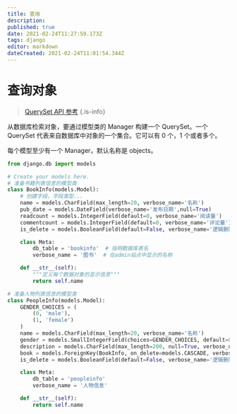 ```yaml
---
title: 查询
description: 
published: true
date: 2021-02-24T11:27:59.173Z
tags: django
editor: markdown
dateCreated: 2021-02-24T11:01:54.344Z
---
```


# 查询对象

> [QuerySet API 参考](https://docs.djangoproject.com/zh-hans/3.1/ref/models/querysets/#)
{.is-info}

从数据库检索对象，要通过模型类的 Manager 构建一个 QuerySet。一个 QuerySet 代表来自数据库中对象的一个集合。它可以有 0 个，1 个或者多个。

每个模型至少有一个 Manager，默认名称是 objects。

```python
from django.db import models

# Create your models here.
# 准备书籍列表信息的模型类
class BookInfo(models.Model):
    # 创建字段，字段类型...
    name = models.CharField(max_length=20, verbose_name='名称')
    pub_date = models.DateField(verbose_name='发布日期',null=True)
    readcount = models.IntegerField(default=0, verbose_name='阅读量')
    commentcount = models.IntegerField(default=0, verbose_name='评论量')
    is_delete = models.BooleanField(default=False, verbose_name='逻辑删除')

    class Meta:
        db_table = 'bookinfo'  # 指明数据库表名
        verbose_name = '图书'  # 在admin站点中显示的名称

    def __str__(self):
        """定义每个数据对象的显示信息"""
        return self.name

# 准备人物列表信息的模型类
class PeopleInfo(models.Model):
    GENDER_CHOICES = (
        (0, 'male'),
        (1, 'female')
    )
    name = models.CharField(max_length=20, verbose_name='名称')
    gender = models.SmallIntegerField(choices=GENDER_CHOICES, default=0, verbose_name='性别')
    description = models.CharField(max_length=200, null=True, verbose_name='描述信息')
    book = models.ForeignKey(BookInfo, on_delete=models.CASCADE, verbose_name='图书')  # 外键
    is_delete = models.BooleanField(default=False, verbose_name='逻辑删除')

    class Meta:
        db_table = 'peopleinfo'
        verbose_name = '人物信息'

    def __str__(self):
        return self.name
```











